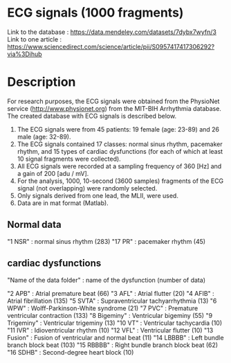 # ECG signals (1000 fragments)

Link to the database : https://data.mendeley.com/datasets/7dybx7wyfn/3
Link to one article : https://www.sciencedirect.com/science/article/pii/S0957417417306292?via%3Dihub

# Description

For research purposes, the ECG signals were obtained from the PhysioNet service (http://www.physionet.org) 
from the MIT-BIH Arrhythmia database. The created database with ECG signals is described below.

1) The ECG signals were from 45 patients: 19 female (age: 23-89) and 26 male (age: 32-89). 
2) The ECG signals contained 17 classes: normal sinus rhythm, pacemaker rhythm, and 15 types of cardiac dysfunctions (for each of which at least 10 signal fragments were collected). 
3) All ECG signals were recorded at a sampling frequency of 360 [Hz] and a gain of 200 [adu / mV]. 
4) For the analysis, 1000, 10-second (3600 samples) fragments of the ECG signal (not overlapping) were randomly selected. 
5) Only signals derived from one lead, the MLII, were used. 
6) Data are in mat format (Matlab).


## Normal data

"1 NSR" : normal sinus rhythm (283)
"17 PR" : pacemaker rhythm (45)

## cardiac dysfunctions

"Name of the data folder" : name of the dysfunction (number of data)

"2 APB" : Atrial premature beat (66)
"3 AFL" : Atrial flutter (20)
"4 AFIB" : Atrial fibrillation (135)
"5 SVTA" : Supraventricular tachyarrhythmia (13)
"6 WPW" : Wolff-Parkinson-White syndrome (21)
"7 PVC" : Premature ventricular contraction (133)
"8 Bigeminy" : Ventricular bigeminy (55)
"9 Trigeminy" : Ventricular trigeminy (13)
"10 VT" : Ventricular tachycardia (10)
"11 IVR" : Idioventricular rhythm (10)
"12 VFL" : Ventricular flutter (10)
"13 Fusion" : Fusion of ventricular and normal beat (11)
"14 LBBBB" : Left bundle branch block beat (103)
"15 RBBBB" : Right bundle branch block beat (62)
"16 SDHB" : Second-degree heart block (10)


